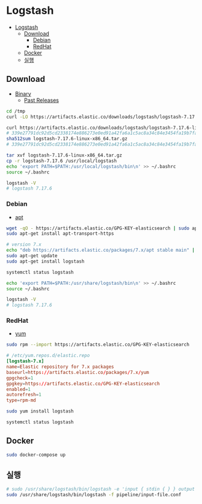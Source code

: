 # Logstash

- [Logstash](#logstash)
  - [Download](#download)
    - [Debian](#debian)
    - [RedHat](#redhat)
  - [Docker](#docker)
  - [실행](#실행)

## Download

- [Binary](https://www.elastic.co/kr/downloads/logstash)
  - [Past Releases](https://www.elastic.co/kr/downloads/past-releases#logstash)

```sh
cd /tmp
curl -LO https://artifacts.elastic.co/downloads/logstash/logstash-7.17.6-linux-x86_64.tar.gz
```

```sh
curl https://artifacts.elastic.co/downloads/logstash/logstash-7.17.6-linux-x86_64.tar.gz.sha512
# 339e27791dc92d5cd2338174e886273e0ed91a42fa6a1c5ac8a34c84e3454fa19b7fa346ee8c312a9db40278e2e6145c0e759c33ea42df4879b43f9515fb6672  logstash-7.17.6-linux-x86_64.tar.gz
sha512sum logstash-7.17.6-linux-x86_64.tar.gz
# 339e27791dc92d5cd2338174e886273e0ed91a42fa6a1c5ac8a34c84e3454fa19b7fa346ee8c312a9db40278e2e6145c0e759c33ea42df4879b43f9515fb6672  logstash-7.17.6-linux-x86_64.tar.gz
```

```sh
tar xvf logstash-7.17.6-linux-x86_64.tar.gz
cp -r logstash-7.17.6 /usr/local/logstash
echo 'export PATH=$PATH:/usr/local/logstash/bin\n' >> ~/.bashrc
source ~/.bashrc

logstash -V
# logstash 7.17.6
```

### Debian

- [apt](https://www.elastic.co/guide/en/logstash/7.17/installing-logstash.html#_apt)

```sh
wget -qO - https://artifacts.elastic.co/GPG-KEY-elasticsearch | sudo apt-key add -
sudo apt-get install apt-transport-https

# version 7.x
echo "deb https://artifacts.elastic.co/packages/7.x/apt stable main" | sudo tee -a /etc/apt/sources.list.d/elastic-7.x.list
sudo apt-get update
sudo apt-get install logstash
```

```sh
systemctl status logstash
```

```sh
echo 'export PATH=$PATH:/usr/share/logstash/bin\n' >> ~/.bashrc
source ~/.bashrc

logstash -V
# logstash 7.17.6
```

### RedHat

- [yum](https://www.elastic.co/guide/en/logstash/7.17/installing-logstash.html#_yum)

```sh
sudo rpm --import https://artifacts.elastic.co/GPG-KEY-elasticsearch
```

```toml
# /etc/yum.repos.d/elastic.repo
[logstash-7.x]
name=Elastic repository for 7.x packages
baseurl=https://artifacts.elastic.co/packages/7.x/yum
gpgcheck=1
gpgkey=https://artifacts.elastic.co/GPG-KEY-elasticsearch
enabled=1
autorefresh=1
type=rpm-md
```

```sh
sudo yum install logstash
```

```sh
systemctl status logstash
```

## Docker

```sh
sudo docker-compose up
```

## 실행

```sh
# sudo /usr/share/logstash/bin/logstash -e 'input { stdin { } } output { stdout { } }'
sudo /usr/share/logstash/bin/logstash -f pipeline/input-file.conf
```

